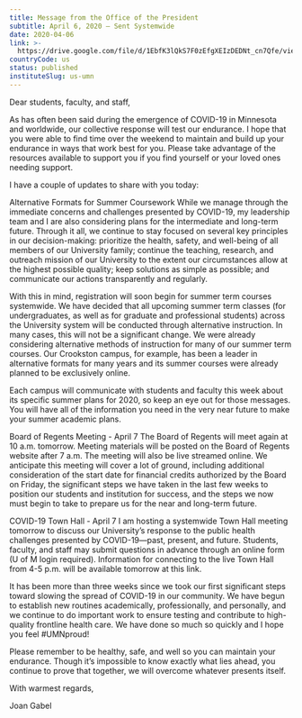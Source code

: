 ```yaml
---
title: Message from the Office of the President
subtitle: April 6, 2020 — Sent Systemwide
date: 2020-04-06
link: >-
  https://drive.google.com/file/d/1EbfK3lQkS7F0zEfgXEIzDEDNt_cn7Qfe/view
countryCode: us
status: published
instituteSlug: us-umn
---
```

Dear students, faculty, and staff, 

As has often been said during the emergence of COVID-19 in Minnesota and worldwide, our collective response will test our endurance. I hope that you were able to find time over the weekend to maintain and build up your endurance in ways that work best for you. Please take advantage of the resources available to support you if you find yourself or your loved ones needing support. 

I have a couple of updates to share with you today: 

Alternative Formats for Summer Coursework While we manage through the immediate concerns and challenges presented by COVID-19, my leadership team and I are also considering plans for the intermediate and long-term future. Through it all, we continue to stay focused on several key principles in our decision-making: prioritize the health, safety, and well-being of all members of our University family; continue the teaching, research, and outreach mission of our University to the extent our circumstances allow at the highest possible quality; keep solutions as simple as possible; and communicate our actions transparently and regularly. 

With this in mind, registration will soon begin for summer term courses systemwide. We have decided that all upcoming summer term classes (for undergraduates, as well as for graduate and professional students) across the University system will be conducted through alternative instruction. In many cases, this will not be a significant change. We were already considering alternative methods of instruction for many of our summer term courses. Our Crookston campus, for example, has been a leader in alternative formats for many years and its summer courses were already planned to be exclusively online. 

Each campus will communicate with students and faculty this week about its specific summer plans for 2020, so keep an eye out for those messages. You will have all of the information you need in the very near future to make your summer academic plans. 

Board of Regents Meeting - April 7 The Board of Regents will meet again at 10 a.m. tomorrow. Meeting materials will be posted on the Board of Regents website after 7 a.m. The meeting will also be live streamed online. We anticipate this meeting will cover a lot of ground, including additional consideration of the start date for financial credits authorized by the Board on Friday, the significant steps we have taken in the last few weeks to position our students and institution for success, and the steps we now must begin to take to prepare us for the near and long-term future. 

COVID-19 Town Hall - April 7 I am hosting a systemwide Town Hall meeting tomorrow to discuss our University’s response to the public health challenges presented by COVID-19—past, present, and future. Students, faculty, and staff may submit questions in advance through an online form (U of M login required). Information for connecting to the live Town Hall from 4-5 p.m. will be available tomorrow at this link. 

It has been more than three weeks since we took our first significant steps toward slowing the spread of COVID-19 in our community. We have begun to establish new routines academically, professionally, and personally, and we continue to do important work to ensure testing and contribute to high-quality frontline health care. We have done so much so quickly and I hope you feel #UMNproud! 

Please remember to be healthy, safe, and well so you can maintain your endurance. Though it’s impossible to know exactly what lies ahead, you continue to prove that together, we will overcome whatever presents itself. 

With warmest regards, 

Joan Gabel 